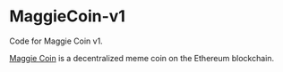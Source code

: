 # MaggieCoin-v1

Code for Maggie Coin v1.

[Maggie Coin](https://etherscan.io/token/0xe41bcfe51734510e77642a461f9c779baf079c06?a=0xa56ef496f542b658b6a741a819189b08f24f793f) is a decentralized meme coin on the Ethereum blockchain.
